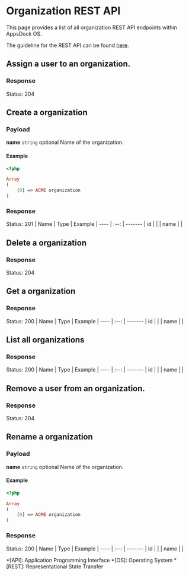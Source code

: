 # Organization REST API

This page provides a list of all organization REST API endpoints within AppsDock OS.

The guideline for the REST API can be found [here](../../../gettingstarted/guidelines/rest-api).

## Assign a user to an organization.

### Response

Status: 204


## Create a organization

### Payload
**name** `string` optional
Name of the organization.

#### Example
~~~php
<?php

Array
(
    [0] => ACME organization
)
~~~

### Response

Status: 201
| Name | Type | Example
| ---- | :--: | -------
| id |  | 
| name |  | 


## Delete a organization

### Response

Status: 204


## Get a organization

### Response

Status: 200
| Name | Type | Example
| ---- | :--: | -------
| id |  | 
| name |  | 


## List all organizations

### Response

Status: 200
| Name | Type | Example
| ---- | :--: | -------
| id |  | 
| name |  | 


## Remove a user from an organization.

### Response

Status: 204


## Rename a organization

### Payload
**name** `string` optional
Name of the organization.

#### Example
~~~php
<?php

Array
(
    [0] => ACME organization
)
~~~

### Response

Status: 200
| Name | Type | Example
| ---- | :--: | -------
| id |  | 
| name |  |

*[API]: Application Programming Interface
*[OS]: Operating System
*[REST]: Representational State Transfer
